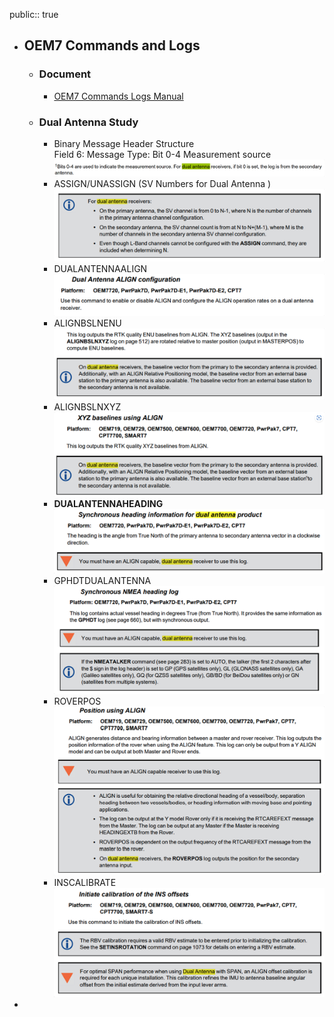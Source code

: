 public:: true

- ## OEM7 Commands and Logs
	- ### Document
		- [OEM7 Commands Logs Manual](https://docs.novatel.com/OEM7/Content/PDFs/OEM7_Commands_Logs_Manual.pdf)
	- ### Dual Antenna Study
		- Binary Message Header Structure  
		  Field 6: Message Type: Bit 0-4 Measurement source  
		  ![image.png](../assets/image_1684376507453_0.png)
		- ASSIGN/UNASSIGN (SV Numbers for Dual Antenna )  
		  ![image.png](../assets/image_1684376560916_0.png)
		- DUALANTENNAALIGN  
		  ![image.png](../assets/image_1684376606942_0.png)
		- ALIGNBSLNENU  
		  ![image.png](../assets/image_1684376936953_0.png)
		- ALIGNBSLNXYZ  
		  ![image.png](../assets/image_1684377019046_0.png)
		- **DUALANTENNAHEADING**  
		  ![image.png](../assets/image_1684377293375_0.png)
		- GPHDTDUALANTENNA  
		  ![image.png](../assets/image_1684377119213_0.png)
		- ROVERPOS  
		  ![image.png](../assets/image_1684377156473_0.png)
		- INSCALIBRATE  
		  ![image.png](../assets/image_1684377184714_0.png)
-